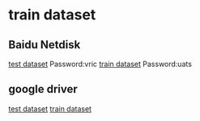 # train dataset


## Baidu Netdisk
[test dataset](https://pan.baidu.com/s/1uydu1_vEL_XB1Gfs0811Og)
Password:vric
[train dataset](https://pan.baidu.com/s/1rcGF0r1stwxesJSKRYRKgg)
Password:uats


## google driver
[test dataset]([https://drive.google.com/file/d/1105JxyylxRaSgZNdciXDzsadwJK0LBob/view?usp=drive_link](https://drive.google.com/file/d/1VDA8Ppqw9D1uEwTHOrImcugFg9gP3t3o/view?usp=drive_link))
[train dataset](https://drive.google.com/file/d/1SeSzdbWLcpnqEAhYmGd3nmvkC1UoWm1m/view?usp=drive_link)

